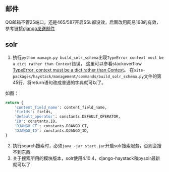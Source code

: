 ## 邮件
QQ邮箱不管25端口，还是465/587开启SSL都没效，后面改用网易163的有效，参考链接[django发送邮件](http://www.jianshu.com/p/6ab798cd4864)

## solr
1. 执行`python manage.py build_solr_schema`出现`TypeError context must be a dict rather than Context`错误，
这里可以参看stackoverflow [TypeError: context must be a dict rather than Context](https://stackoverflow.com/questions/45739518/typeerror-context-must-be-a-dict-rather-than-context)。
在`site-packages/haystack/management/commands/build_solr_schema.py`文件的第45行，将return语句改成普通的字典就可以了。

如图：
```python
return {
    'content_field_name': content_field_name,
    'fields': fields,
    'default_operator': constants.DEFAULT_OPERATOR,
    'ID': constants.ID,
    'DJANGO_CT': constants.DJANGO_CT,
    'DJANGO_ID': constants.DJANGO_ID,
}

```

2. 执行search搜索时，必须`java -jar start.jar`开启solr搜索服务，否则会搜不到东西
3. 关于搜索所用的模块版本，solr使用4.10.4，django-haystack和pysolr最新就可以了